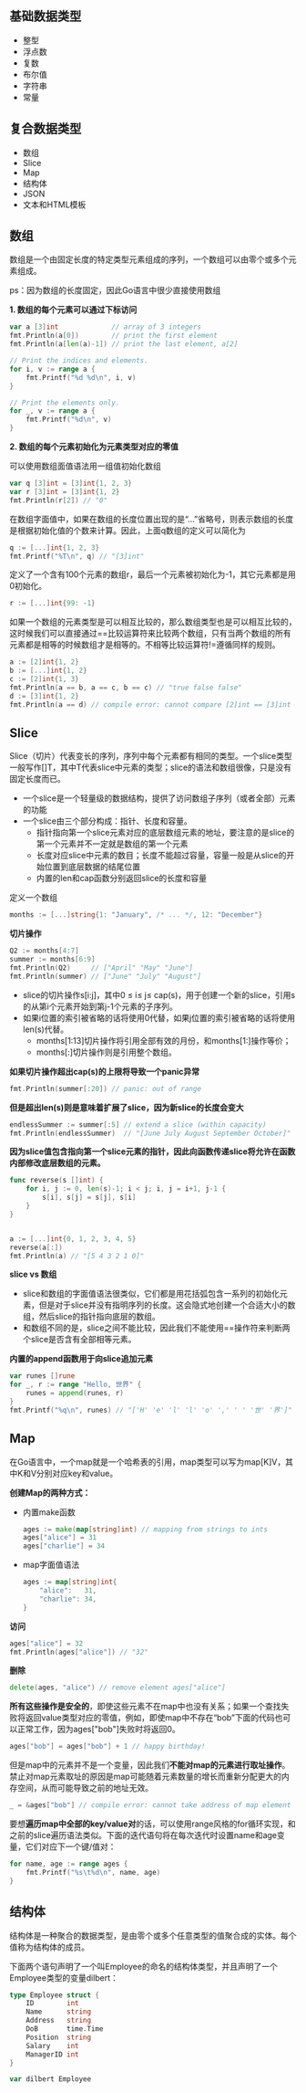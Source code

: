 ## 基础数据类型

- 整型
- 浮点数
- 复数
- 布尔值
- 字符串
- 常量



## 复合数据类型
- 数组
- Slice
- Map
- 结构体
- JSON
- 文本和HTML模板



## 数组

数组是一个由固定长度的特定类型元素组成的序列，一个数组可以由零个或多个元素组成。

ps：因为数组的长度固定，因此Go语言中很少直接使用数组

**1. 数组的每个元素可以通过下标访问**

```go
var a [3]int             // array of 3 integers
fmt.Println(a[0])        // print the first element
fmt.Println(a[len(a)-1]) // print the last element, a[2]

// Print the indices and elements.
for i, v := range a {
    fmt.Printf("%d %d\n", i, v)
}

// Print the elements only.
for _, v := range a {
    fmt.Printf("%d\n", v)
}
```



**2. 数组的每个元素初始化为元素类型对应的零值**

可以使用数组面值语法用一组值初始化数组

```go
var q [3]int = [3]int{1, 2, 3}
var r [3]int = [3]int{1, 2}
fmt.Println(r[2]) // "0"
```

在数组字面值中，如果在数组的长度位置出现的是“...”省略号，则表示数组的长度是根据初始化值的个数来计算。因此，上面q数组的定义可以简化为

```go
q := [...]int{1, 2, 3}
fmt.Printf("%T\n", q) // "[3]int"
```

定义了一个含有100个元素的数组r，最后一个元素被初始化为-1，其它元素都是用0初始化。
```go
r := [...]int{99: -1}
```

如果一个数组的元素类型是可以相互比较的，那么数组类型也是可以相互比较的，这时候我们可以直接通过==比较运算符来比较两个数组，只有当两个数组的所有元素都是相等的时候数组才是相等的。不相等比较运算符!=遵循同样的规则。

```go
a := [2]int{1, 2}
b := [...]int{1, 2}
c := [2]int{1, 3}
fmt.Println(a == b, a == c, b == c) // "true false false"
d := [3]int{1, 2}
fmt.Println(a == d) // compile error: cannot compare [2]int == [3]int
```



## Slice

Slice（切片）代表变长的序列，序列中每个元素都有相同的类型。一个slice类型一般写作[]T，其中T代表slice中元素的类型；slice的语法和数组很像，只是没有固定长度而已。

- 一个slice是一个轻量级的数据结构，提供了访问数组子序列（或者全部）元素的功能
- 一个slice由三个部分构成：指针、长度和容量。
    - 指针指向第一个slice元素对应的底层数组元素的地址，要注意的是slice的第一个元素并不一定就是数组的第一个元素
    - 长度对应slice中元素的数目；长度不能超过容量，容量一般是从slice的开始位置到底层数据的结尾位置
    - 内置的len和cap函数分别返回slice的长度和容量
    

定义一个数组

```go
months := [...]string{1: "January", /* ... */, 12: "December"}
```

**切片操作**

```go
Q2 := months[4:7]
summer := months[6:9]
fmt.Println(Q2)     // ["April" "May" "June"]
fmt.Println(summer) // ["June" "July" "August"]
```

- slice的切片操作s[i:j]，其中0 ≤ i≤ j≤ cap(s)，用于创建一个新的slice，引用s的从第i个元素开始到第j-1个元素的子序列。
- 如果i位置的索引被省略的话将使用0代替，如果j位置的索引被省略的话将使用len(s)代替。
    - months[1:13]切片操作将引用全部有效的月份，和months[1:]操作等价；
    - months[:]切片操作则是引用整个数组。
    

**如果切片操作超出cap(s)的上限将导致一个panic异常**

```go
fmt.Println(summer[:20]) // panic: out of range
```

**但是超出len(s)则是意味着扩展了slice，因为新slice的长度会变大**

```go
endlessSummer := summer[:5] // extend a slice (within capacity)
fmt.Println(endlessSummer)  // "[June July August September October]"
```

**因为slice值包含指向第一个slice元素的指针，因此向函数传递slice将允许在函数内部修改底层数组的元素。**

```go
func reverse(s []int) {
    for i, j := 0, len(s)-1; i < j; i, j = i+1, j-1 {
        s[i], s[j] = s[j], s[i]
    }
}


a := [...]int{0, 1, 2, 3, 4, 5}
reverse(a[:])
fmt.Println(a) // "[5 4 3 2 1 0]"
```

**slice vs 数组**

- slice和数组的字面值语法很类似，它们都是用花括弧包含一系列的初始化元素，但是对于slice并没有指明序列的长度。这会隐式地创建一个合适大小的数组，然后slice的指针指向底层的数组。
- 和数组不同的是，slice之间不能比较，因此我们不能使用==操作符来判断两个slice是否含有全部相等元素。

**内置的append函数用于向slice追加元素**
```go
var runes []rune
for _, r := range "Hello, 世界" {
    runes = append(runes, r)
}
fmt.Printf("%q\n", runes) // "['H' 'e' 'l' 'l' 'o' ',' ' ' '世' '界']"
```



## Map

在Go语言中，一个map就是一个哈希表的引用，map类型可以写为map[K]V，其中K和V分别对应key和value。

**创建Map的两种方式：**

- 内置make函数
  
    ```go
    ages := make(map[string]int) // mapping from strings to ints
    ages["alice"] = 31
    ages["charlie"] = 34
    ```
- map字面值语法
    ```go
    ages := map[string]int{
        "alice":   31,
        "charlie": 34,
    }
    ```

**访问**

```go
ages["alice"] = 32
fmt.Println(ages["alice"]) // "32"
```

**删除**
```go
delete(ages, "alice") // remove element ages["alice"]
```

**所有这些操作是安全的**，即使这些元素不在map中也没有关系；如果一个查找失败将返回value类型对应的零值，例如，即使map中不存在“bob”下面的代码也可以正常工作，因为ages["bob"]失败时将返回0。

```go
ages["bob"] = ages["bob"] + 1 // happy birthday!
```

但是map中的元素并不是一个变量，因此我们**不能对map的元素进行取址操作**。禁止对map元素取址的原因是map可能随着元素数量的增长而重新分配更大的内存空间，从而可能导致之前的地址无效。

```go
_ = &ages["bob"] // compile error: cannot take address of map element
```

要想**遍历map中全部的key/value对**的话，可以使用range风格的for循环实现，和之前的slice遍历语法类似。下面的迭代语句将在每次迭代时设置name和age变量，它们对应下一个键/值对：

```go
for name, age := range ages {
    fmt.Printf("%s\t%d\n", name, age)
}
```



## 结构体

结构体是一种聚合的数据类型，是由零个或多个任意类型的值聚合成的实体。每个值称为结构体的成员。

下面两个语句声明了一个叫Employee的命名的结构体类型，并且声明了一个Employee类型的变量dilbert：

```go
type Employee struct {
    ID        int
    Name      string
    Address   string
    DoB       time.Time
    Position  string
    Salary    int
    ManagerID int
}

var dilbert Employee
```